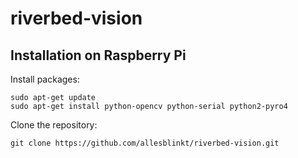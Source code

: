 # riverbed-vision

## Installation on Raspberry Pi

Install packages:

```
sudo apt-get update
sudo apt-get install python-opencv python-serial python2-pyro4
```

Clone the repository:

```
git clone https://github.com/allesblinkt/riverbed-vision.git
```
